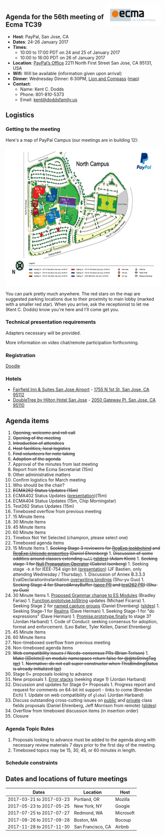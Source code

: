 <img src="../images/Ecma_RVB-003.jpg" align="right" height="70" alt="" />

## Agenda for the 56th meeting of Ecma TC39

- **Host**: PayPal, San Jose, CA
- **Dates**: 24-26 January 2017
- **Times**:
  - 10:00 to 17:00 PDT on 24 and 25 of January 2017
  - 10:00 to 16:00 PDT on 26 of January 2017
- **Location**:
  [PayPal’s Office](https://www.google.com/maps/place/PayPal/@37.376941,-121.9248805,17z/data=!3m1!4b1!4m5!3m4!1s0x808fcbe88aee163b:0xd6064b10b2260381!8m2!3d37.3769368!4d-121.9226918)
  2211 North First Street
  San Jose, CA 95131, USA
- **Wifi**: Will be available (information given upon arrival)
- **Dinner**:
  Wednesday Dinner: 6:30PM, [Lion and Compass](http://lionandcompass.com/) ([map](https://www.google.com/maps/place/1023+N+Fair+Oaks+Ave,+Sunnyvale,+CA+94089/@37.3989538,-122.0117916,19z/data=!4m13!1m7!3m6!1s0x808fb7cb2e8ac697:0x32d54c9afe825375!2s1023+N+Fair+Oaks+Ave,+Sunnyvale,+CA+94089!3b1!8m2!3d37.3989907!4d-122.0121922!3m4!1s0x808fb7cb2e8ac697:0x32d54c9afe825375!8m2!3d37.3989907!4d-122.0121922))
- **Contact**:
  - Name: Kent C. Dodds
  - Phone: 801-810-5373
  - Email: kent@doddsfamily.us

## Logistics

### Getting to the meeting

Here's a map of PayPal Campus (our meetings are in building 12):

<a href="https://raw.githubusercontent.com/tc39/agendas/master/images/PayPal%20Campus.png"><img src="../images/PayPal%20Campus.png" height="450" alt="PayPal campus map" /></a>

You can park pretty much anywhere. The red stars on the map are suggested parking locations due to their proximity to main lobby (marked with a smaller red star). When you arrive, ask the receptionist to let me (Kent C. Dodds) know you're here and I'll come get you.

### Technical presentation requirements

Adapters necessary will be provided.

More information on video chat/remote participation forthcoming.

### Registration

[Doodle](https://ecma-international.doodle.com/poll/anzg2zzzmakxgbte)

### Hotels

- [Fairfield Inn & Suites San Jose Airport](http://www.marriott.com/hotels/travel/sjcfi-fairfield-inn-and-suites-san-jose-airport/?scid=bb1a189a-fec3-4d19-a255-54ba596febe2) - [1755 N 1st St, San Jose, CA 95112](https://www.google.com/maps/place/Fairfield+Inn+%26+Suites+San+Jose+Airport/@37.3727714,-121.9153808,16z/data=!4m8!1m2!2m1!1shotels!3m4!1s0x0:0x4f8165f7ebc377be!8m2!3d37.3707189!4d-121.9174276)
- [DoubleTree by Hilton Hotel San Jose](http://doubletree3.hilton.com/en/hotels/california/doubletree-by-hilton-hotel-san-jose-JOSE-DT/index.html) - [2050 Gateway Pl, San Jose, CA 95110](https://www.google.com/maps/place/DoubleTree+by+Hilton+Hotel+San+Jose/@37.3727714,-121.9153808,16z/data=!4m8!1m2!2m1!1shotels!3m4!1s0x0:0x143d6b946b2164f5!8m2!3d37.3718507!4d-121.9227009)

## Agenda items

1. ~~Opening, welcome and roll call~~
  1. ~~Opening of the meeting~~
  1. ~~Introduction of attendees~~
  1. ~~Host facilities, local logistics~~
1. ~~Find volunteers for note taking~~
1. ~~Adoption of the agenda~~
1. Approval of the minutes from last meeting
1. Report from the Ecma Secretariat (15m)
1. Other administrative matters
  1. Confirm logistics for March meeting
  1. Who should be the chair?
1. ~~ECMA262 Status Updates (15m)~~
1. ECMA402 Status Updates ([presentation](https://docs.google.com/presentation/d/1w-dhlVfbstl8MO0onMc04julUkk3WtKzTuQLN2Vz6-Y/edit?usp=sharing))(15m)
1. ECMA404 Status Updates (15m, Chip Morningstar)
1. Test262 Status Updates (15m)
1. Timeboxed overflow from previous meeting
  1. 15 Minute Items
  1. 30 Minute Items
  1. 45 Minute Items
  1. 60 Minute Items
  1. Timebox Not Yet Selected (champion, please select one)
1. Timeboxed agenda items
  1. 15 Minute Items
    1. ~~Seeking Stage 3 reviewers for [RegExp lookbehind](https://github.com/tc39/proposal-regexp-lookbehind) and [RegExp Unicode properties](https://github.com/tc39/proposal-regexp-unicode-property-escapes) (Daniel Ehrenberg)~~
    1. ~~Discussion of some oddities around classes extending `null` ([slides](https://docs.google.com/presentation/d/1makDPBGA3fo-jjOpjhD97_GqlKRQHvh9Mya-B2Spxng/edit?usp=sharing)) (Adam Klein)~~
    1. ~~Seeking stage-1 for [Null Propagation Operator](https://docs.google.com/presentation/d/11O_wIBBbZgE1bMVRJI8kGnmC6dWCBOwutbN9SWOK0fU/view) (Gabriel Isenberg)~~
    1. Seeking stage `-0.0` for IEEE-754 sign bit ([presentation](http://jfbastien.github.io/papers/Math.signbit.html)) (JF Bastien, only attending Wednesday / Thursday).
    1. Discussion of Annex B.3.3.3 EvalDeclarationInstantiation [overwriting bindings](https://github.com/tc39/ecma262/issues/753) (Shu-yu Guo)
    1. ~~Seeking Stage 4 for SharedArrayBuffer ([spec PR](https://github.com/tc39/ecma262/pull/769) and [test262 PR](https://github.com/tc39/test262/pull/839)) (Shu-yu Guo)~~
  1. 30 Minute Items
    1. [Proposed Grammar change to ES Modules](https://github.com/bmeck/UnambiguousJavaScriptGrammar) (Bradley Farias)
    1. [Function.prototype.toString](https://github.com/tc39/Function-prototype-toString-revision) updates (Michael Ficarra)
    1. Seeking Stage 2 for [named capture groups](https://tc39.github.io/proposal-regexp-named-groups/) (Daniel Ehrenberg) ([slides](https://docs.google.com/presentation/d/1fx5S4DpuD7z4K6ItFW7BjbvYPiuQNxU2769F5YhGP3o/edit#slide=id.p3))
    1. Seeking Stage-1 for [Realms](https://github.com/caridy/proposal-realms) (Dave Herman)
    1. Seeking Stage-1 for "do expressions" (Dave Herman)
    1. [Promise.prototype.finally](https://github.com/tc39/proposal-promise-finally) to stage 3? (Jordan Harband)
    1. Code of Conduct: seeking consensus for adoption, format and enforcement. (Leo Balter, Tyler Kellen, Daniel Ehrenberg)
  1. 45 Minute Items
  1. 60 Minute Items
1. Non-timeboxed overflow from previous meeting
1. Non-timeboxed agenda items
  1. ~~Web compatibility issues / Needs-consensus PRs (Brian Terlson)~~
    1. ~~Make [[Delete]] on module namespace return false for @@toStringTag ([pr](https://github.com/tc39/ecma262/pull/767))~~
    1. ~~Normative: do not call super constructor when ThisBindingStatus is already initialized ([pr](https://github.com/tc39/ecma262/pull/762))~~
  1. Stage 0+ proposals looking to advance
  1. New proposals
    1. [Error stacks](https://github.com/ljharb/proposal-error-stacks) (seeking stage 1) (Jordan Harband)
  1. Discussion and updates for Stage 0+ Proposals
    1. Progress report and request for comments on 64-bit int support - links to come (Brendan Eich)
    1. Update on web compatibility of `global` (Jordan Harband)
  1. Discuss outstanding cross-cutting issues on [public](https://github.com/tc39/proposal-class-public-fields/) and [private](http://github.com/tc39/proposal-private-fields/) class fields proposals (Daniel Ehrenberg, Jeff Morrison from remote) ([slides](https://docs.google.com/presentation/d/1yXsRdAJO7OdxF0NmZs2N8ySSrQwKp3D77vZXbQOWbMs/edit))
1. Overflow from timeboxed discussion items (in insertion order)
1. Closure

### Agenda Topic Rules

1. Proposals looking to advance must be added to the agenda along with necessary review materials 7 days prior to the first day of the meeting.
1. Timeboxed topics may be 15, 30, 45, or 60 minutes in length.

### Schedule constraints

## Dates and locations of future meetings

| Dates                    | Location          | Host       |
|--------------------------|-------------------|------------|
| 2017-03-21 to 2017-03-23 | Portland, OR      | Mozilla    |
| 2017-05-23 to 2017-05-25 | New York, NY      | Google     |
| 2017-07-25 to 2017-07-27 | Redmond, WA       | Microsoft  |
| 2017-09-26 to 2017-09-28 | Boston, MA        | Bocoup     |
| 2017-11-28 to 2017-11-30 | San Francisco, CA | Airbnb     |

